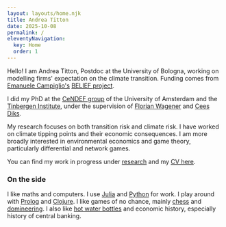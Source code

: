 ```yaml
---
layout: layouts/home.njk
title: Andrea Titton
date: 2025-10-08
permalink: /
eleventyNavigation:
  key: Home
  order: 1
---
```


Hello! I am Andrea Titton, Postdoc at the University of Bologna, working on modelling firms' expectation on the climate transition. Funding comes from [Emanuele Campiglio's](https://sites.google.com/site/ecampiglio/) [BELIEF project](https://cordis.europa.eu/project/id/101170509).

I did my PhD at the [CeNDEF group](https://cendef.uva.nl/) of the University of Amsterdam and the [Tinbergen Institute](https://tinbergen.nl/), under the supervision of [Florian Wagener](https://www.uva.nl/en/profile/w/a/f.o.o.wagener/f.o.o.wagener.html) and [Cees Diks](https://www.uva.nl/en/profile/d/i/c.g.h.diks/c.g.h.diks.html). 

My research focuses on both transition risk and climate risk. I have worked on climate tipping points and their economic consequences. I am more broadly interested in environmental economics and game theory, particularly differential and network games. 

You can find my work in progress under [research](/research) and my [CV here](static/docs/titton-cv.pdf).

### On the side

I like maths and computers. I use [Julia](github.com/NoFishLikeIan/carbon-tipping-point) and [Python](https://github.com/NoFishLikeIan/nlp-financial-env) for work. I play around with [Prolog](https://github.com/NoFishLikeIan/prolog-playground) and [Clojure](https://github.com/NoFishLikeIan/dietary-monitor). I like games of no chance, mainly [chess](https://en.wikipedia.org/wiki/Chess) and [domineering](https://webdocs.cs.ualberta.ca/~games/domineering/). I also like [hot water bottles](https://solar.lowtechmagazine.com/2022/01/the-revenge-of-the-hot-water-bottle.html) and economic history, especially history of central banking.
